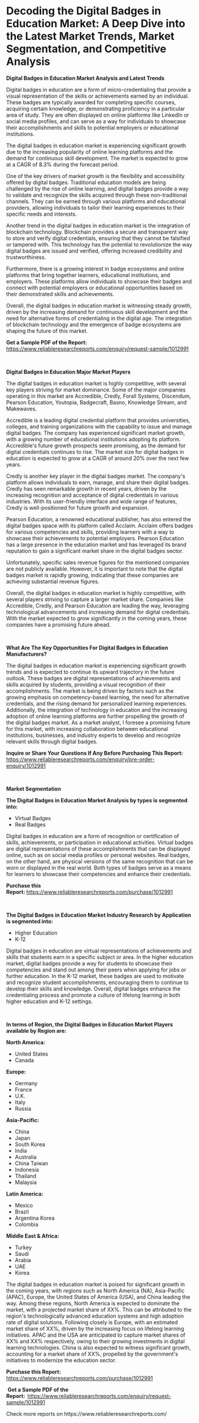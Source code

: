 <p><h1>Decoding the Digital Badges in Education Market: A Deep Dive into the Latest Market Trends, Market Segmentation, and Competitive Analysis</h1></p><p><strong>Digital Badges in Education Market Analysis and Latest Trends</strong></p>
<p><p>Digital badges in education are a form of micro-credentialing that provide a visual representation of the skills or achievements earned by an individual. These badges are typically awarded for completing specific courses, acquiring certain knowledge, or demonstrating proficiency in a particular area of study. They are often displayed on online platforms like LinkedIn or social media profiles, and can serve as a way for individuals to showcase their accomplishments and skills to potential employers or educational institutions.</p><p>The digital badges in education market is experiencing significant growth due to the increasing popularity of online learning platforms and the demand for continuous skill development. The market is expected to grow at a CAGR of 8.3% during the forecast period. </p><p>One of the key drivers of market growth is the flexibility and accessibility offered by digital badges. Traditional education models are being challenged by the rise of online learning, and digital badges provide a way to validate and recognize the skills acquired through these non-traditional channels. They can be earned through various platforms and educational providers, allowing individuals to tailor their learning experiences to their specific needs and interests.</p><p>Another trend in the digital badges in education market is the integration of blockchain technology. Blockchain provides a secure and transparent way to store and verify digital credentials, ensuring that they cannot be falsified or tampered with. This technology has the potential to revolutionize the way digital badges are issued and verified, offering increased credibility and trustworthiness.</p><p>Furthermore, there is a growing interest in badge ecosystems and online platforms that bring together learners, educational institutions, and employers. These platforms allow individuals to showcase their badges and connect with potential employers or educational opportunities based on their demonstrated skills and achievements.</p><p>Overall, the digital badges in education market is witnessing steady growth, driven by the increasing demand for continuous skill development and the need for alternative forms of credentialing in the digital age. The integration of blockchain technology and the emergence of badge ecosystems are shaping the future of this market.</p></p>
<p><strong>Get a Sample PDF of the Report:&nbsp;</strong> <a href="https://www.reliableresearchreports.com/enquiry/request-sample/1012991">https://www.reliableresearchreports.com/enquiry/request-sample/1012991</a></p>
<p>&nbsp;</p>
<p><strong>Digital Badges in Education Major Market Players</strong></p>
<p><p>The digital badges in education market is highly competitive, with several key players striving for market dominance. Some of the major companies operating in this market are Accredible, Credly, Forall Systems, Discendum, Pearson Education, Youtopia, Badgecraft, Basno, Knowledge Stream, and Makewaves.</p><p>Accredible is a leading digital credential platform that provides universities, colleges, and training organizations with the capability to issue and manage digital badges. The company has experienced significant market growth, with a growing number of educational institutions adopting its platform. Accredible's future growth prospects seem promising, as the demand for digital credentials continues to rise. The market size for digital badges in education is expected to grow at a CAGR of around 20% over the next few years.</p><p>Credly is another key player in the digital badges market. The company's platform allows individuals to earn, manage, and share their digital badges. Credly has seen remarkable growth in recent years, driven by the increasing recognition and acceptance of digital credentials in various industries. With its user-friendly interface and wide range of features, Credly is well-positioned for future growth and expansion.</p><p>Pearson Education, a renowned educational publisher, has also entered the digital badges space with its platform called Acclaim. Acclaim offers badges for various competencies and skills, providing learners with a way to showcase their achievements to potential employers. Pearson Education has a large presence in the education market and has leveraged its brand reputation to gain a significant market share in the digital badges sector.</p><p>Unfortunately, specific sales revenue figures for the mentioned companies are not publicly available. However, it is important to note that the digital badges market is rapidly growing, indicating that these companies are achieving substantial revenue figures.</p><p>Overall, the digital badges in education market is highly competitive, with several players striving to capture a larger market share. Companies like Accredible, Credly, and Pearson Education are leading the way, leveraging technological advancements and increasing demand for digital credentials. With the market expected to grow significantly in the coming years, these companies have a promising future ahead.</p></p>
<p>&nbsp;</p>
<p><strong>What Are The Key Opportunities For Digital Badges in Education Manufacturers?</strong></p>
<p><p>The digital badges in education market is experiencing significant growth trends and is expected to continue its upward trajectory in the future outlook. These badges are digital representations of achievements and skills acquired by students, providing a visual recognition of their accomplishments. The market is being driven by factors such as the growing emphasis on competency-based learning, the need for alternative credentials, and the rising demand for personalized learning experiences. Additionally, the integration of technology in education and the increasing adoption of online learning platforms are further propelling the growth of the digital badges market. As a market analyst, I foresee a promising future for this market, with increasing collaboration between educational institutions, businesses, and industry experts to develop and recognize relevant skills through digital badges.</p></p>
<p><strong>Inquire or Share Your Questions If Any Before Purchasing This Report:</strong> <a href="https://www.reliableresearchreports.com/enquiry/pre-order-enquiry/1012991">https://www.reliableresearchreports.com/enquiry/pre-order-enquiry/1012991</a></p>
<p>&nbsp;</p>
<p><strong>Market Segmentation</strong></p>
<p><strong>The Digital Badges in Education Market Analysis by types is segmented into:</strong></p>
<p><ul><li>Virtual Badges</li><li>Real Badges</li></ul></p>
<p><p>Digital badges in education are a form of recognition or certification of skills, achievements, or participation in educational activities. Virtual badges are digital representations of these accomplishments that can be displayed online, such as on social media profiles or personal websites. Real badges, on the other hand, are physical versions of the same recognition that can be worn or displayed in the real world. Both types of badges serve as a means for learners to showcase their competencies and enhance their credentials.</p></p>
<p><strong>Purchase this Report:&nbsp;</strong><a href="https://www.reliableresearchreports.com/purchase/1012991">https://www.reliableresearchreports.com/purchase/1012991</a></p>
<p>&nbsp;</p>
<p><strong>The Digital Badges in Education Market Industry Research by Application is segmented into:</strong></p>
<p><ul><li>Higher Education</li><li>K-12</li></ul></p>
<p><p>Digital badges in education are virtual representations of achievements and skills that students earn in a specific subject or area. In the higher education market, digital badges provide a way for students to showcase their competencies and stand out among their peers when applying for jobs or further education. In the K-12 market, these badges are used to motivate and recognize student accomplishments, encouraging them to continue to develop their skills and knowledge. Overall, digital badges enhance the credentialing process and promote a culture of lifelong learning in both higher education and K-12 settings.</p></p>
<p>&nbsp;</p>
<p><strong>In terms of Region, the Digital Badges in Education Market Players available by Region are:</strong></p>
<p>
    <p> <strong> North America: </strong>
        <ul>
            <li>United States</li>
            <li>Canada</li>
        </ul>
        </p> 
    <p> <strong> Europe: </strong>
        <ul>
            <li>Germany</li>
            <li>France</li>
            <li>U.K.</li>
            <li>Italy</li>
            <li>Russia</li>
        </ul>
        </p> 
    <p> <strong> Asia-Pacific: </strong>
        <ul>
            <li>China</li>
            <li>Japan</li>
            <li>South Korea</li>
            <li>India</li>
            <li>Australia</li>
            <li>China Taiwan</li>
            <li>Indonesia</li>
            <li>Thailand</li>
            <li>Malaysia</li>
        </ul>
        </p> 
    <p> <strong> Latin America: </strong>
        <ul>
            <li>Mexico</li>
            <li>Brazil</li>
            <li>Argentina Korea</li>
            <li>Colombia</li>
        </ul>
        </p> 
    <p> <strong> Middle East & Africa: </strong>
        <ul>
            <li>Turkey</li>
            <li>Saudi</li>
            <li>Arabia</li>
            <li>UAE</li>
            <li>Korea</li>
        </ul>
    </p>
    </p>
<p><p>The digital badges in education market is poised for significant growth in the coming years, with regions such as North America (NA), Asia-Pacific (APAC), Europe, the United States of America (USA), and China leading the way. Among these regions, North America is expected to dominate the market, with a projected market share of XX%. This can be attributed to the region's technologically advanced education systems and high adoption rate of digital solutions. Following closely is Europe, with an estimated market share of XX%, driven by the increasing focus on lifelong learning initiatives. APAC and the USA are anticipated to capture market shares of XX% and XX% respectively, owing to their growing investments in digital learning technologies. China is also expected to witness significant growth, accounting for a market share of XX%, propelled by the government's initiatives to modernize the education sector.</p></p>
<p><strong>Purchase this Report: </strong><a href="https://www.reliableresearchreports.com/purchase/1012991">https://www.reliableresearchreports.com/purchase/1012991</a></p>
<p>&nbsp;<strong>Get a Sample PDF of the Report:&nbsp;&nbsp;</strong><a href="https://www.reliableresearchreports.com/enquiry/request-sample/1012991">https://www.reliableresearchreports.com/enquiry/request-sample/1012991</a></p>
<p><strong></strong></p>
<p>Check more reports on https://www.reliableresearchreports.com/</p>